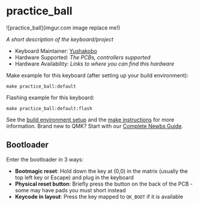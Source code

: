 # practice_ball

![practice_ball](imgur.com image replace me!)

*A short description of the keyboard/project*

* Keyboard Maintainer: [Yushakobo](https://github.com/Yushakobo)
* Hardware Supported: *The PCBs, controllers supported*
* Hardware Availability: *Links to where you can find this hardware*

Make example for this keyboard (after setting up your build environment):

    make practice_ball:default

Flashing example for this keyboard:

    make practice_ball:default:flash

See the [build environment setup](https://docs.qmk.fm/#/getting_started_build_tools) and the [make instructions](https://docs.qmk.fm/#/getting_started_make_guide) for more information. Brand new to QMK? Start with our [Complete Newbs Guide](https://docs.qmk.fm/#/newbs).

## Bootloader

Enter the bootloader in 3 ways:

* **Bootmagic reset**: Hold down the key at (0,0) in the matrix (usually the top left key or Escape) and plug in the keyboard
* **Physical reset button**: Briefly press the button on the back of the PCB - some may have pads you must short instead
* **Keycode in layout**: Press the key mapped to `QK_BOOT` if it is available
